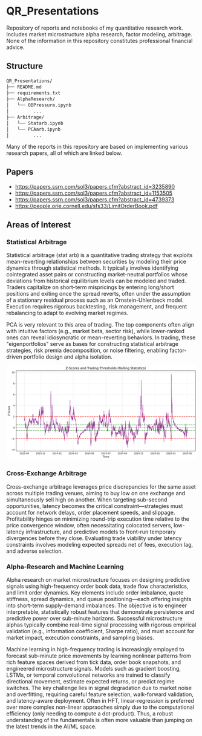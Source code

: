 # QR_Presentations
Repository of reports and notebooks of my quantitative research work. Includes market microstructure alpha research, factor modeling, arbitrage. None of the information in this repository constitutes professional financial advice.


## Structure
```
QR_Presentations/
├── README.md
├── requirements.txt
├── AlphaResearch/
│   └── OBPressure.ipynb 
│         ...
├── Arbitrage/ 
│   └── Statarb.ipynb 
│   └── PCAarb.ipynb 
│         ... 
```

Many of the reports in this repository are based on implementing various research papers, all of which are linked below. 

## Papers

- https://papers.ssrn.com/sol3/papers.cfm?abstract_id=3235890 
- https://papers.ssrn.com/sol3/papers.cfm?abstract_id=1153505 
- https://papers.ssrn.com/sol3/papers.cfm?abstract_id=4739373
- https://people.orie.cornell.edu/sfs33/LimitOrderBook.pdf

## Areas of Interest 

### Statistical Arbitrage 

Statistical arbitrage (stat arb) is a quantitative trading strategy that exploits mean-reverting relationships between securities by modeling their price dynamics through statistical methods. It typically involves identifying cointegrated asset pairs or constructing market-neutral portfolios whose deviations from historical equilibrium levels can be modeled and traded. Traders capitalize on short-term mispricings by entering long/short positions and exiting once the spread reverts, often under the assumption of a stationary residual process such as an Ornstein-Uhlenbeck model. Execution requires rigorous backtesting, risk management, and frequent rebalancing to adapt to evolving market regimes.

PCA is very relevant to this area of trading. The top components often align with intuitive factors (e.g., market beta, sector risk), while lower-ranked ones can reveal idiosyncratic or mean-reverting behaviors. In trading, these "eigenportfolios" serve as bases for constructing statistical arbitrage strategies, risk premia decomposition, or noise filtering, enabling factor-driven portfolio design and alpha isolation.

![Stat arb plot](resources/statarb.png)

### Cross-Exchange Arbitrage 

Cross-exchange arbitrage leverages price discrepancies for the same asset across multiple trading venues, aiming to buy low on one exchange and simultaneously sell high on another. When targeting sub-second opportunities, latency becomes the critical constraint—strategies must account for network delays, order placement speeds, and slippage. Profitability hinges on minimizing round-trip execution time relative to the price convergence window, often necessitating colocated servers, low-latency infrastructure, and predictive models to front-run temporary divergences before they close. Evaluating trade viability under latency constraints involves modeling expected spreads net of fees, execution lag, and adverse selection.

### Alpha-Research and Machine Learning

Alpha research on market microstructure focuses on designing predictive signals using high-frequency order book data, trade flow characteristics, and limit order dynamics. Key elements include order imbalance, quote stiffness, spread dynamics, and queue positioning—each offering insights into short-term supply-demand imbalances. The objective is to engineer interpretable, statistically robust features that demonstrate persistence and predictive power over sub-minute horizons. Successful microstructure alphas typically combine real-time signal processing with rigorous empirical validation (e.g., information coefficient, Sharpe ratio), and must account for market impact, execution constraints, and sampling biases.

Machine learning in high-frequency trading is increasingly employed to forecast sub-minute price movements by learning nonlinear patterns from rich feature spaces derived from tick data, order book snapshots, and engineered microstructure signals. Models such as gradient boosting, LSTMs, or temporal convolutional networks are trained to classify directional movement, estimate expected returns, or predict regime switches. The key challenge lies in signal degradation due to market noise and overfitting, requiring careful feature selection, walk-forward validation, and latency-aware deployment. Often in HFT, linear-regression is preferred over more complex non-linear appraoches simply due to the computational efficiency (only needing to compute a dot-product). Thus, a robust understanding of the fundamentals is often more valuable than jumping on the latest trends in the AI/ML space.
